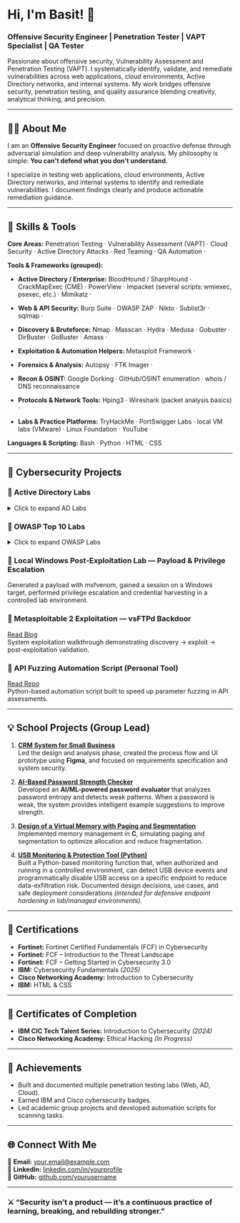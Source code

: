 # Hi, I'm Basit! 👋
### Offensive Security Engineer | Penetration Tester | VAPT Specialist | QA Tester

Passionate about offensive security, Vulnerability Assessment and Penetration Testing (VAPT). I systematically identify, validate, and remediate vulnerabilities across web applications, cloud environments, Active Directory networks, and internal systems. My work bridges offensive security, penetration testing, and quality assurance blending creativity, analytical thinking, and precision.

---

## 👨‍💻 About Me
I am an **Offensive Security Engineer** focused on proactive defense through adversarial simulation and deep vulnerability analysis. My philosophy is simple: **You can't defend what you don't understand.**

I specialize in testing web applications, cloud environments, Active Directory networks, and internal systems to identify and remediate vulnerabilities. I document findings clearly and produce actionable remediation guidance.

---

## 🧠 Skills & Tools
**Core Areas:** Penetration Testing · Vulnerability Assessment (VAPT) · Cloud Security · Active Directory Attacks · Red Teaming · QA Automation · 

**Tools & Frameworks (grouped):**

- **Active Directory / Enterprise:** BloodHound / SharpHound · CrackMapExec (CME) · PowerView · Impacket (several scripts: wmiexec, psexec, etc.) · Mimikatz · 

- **Web & API Security:** Burp Suite · OWASP ZAP · Nikto · Sublist3r · sqlmap · 

- **Discovery & Bruteforce:** Nmap · Masscan · Hydra · Medusa · Gobuster · DirBuster · GoBuster · Amass · 

- **Exploitation & Automation Helpers:** Metasploit Framework · 

- **Forensics & Analysis:** Autopsy · FTK Imager ·
  
- **Recon & OSINT:** Google Dorking · GitHub/OSINT enumeration · whois / DNS reconnaissance

- **Protocols & Network Tools:** Hping3 · Wireshark (packet analysis basics) · 

- **Labs & Practice Platforms:** TryHackMe · PortSwigger Labs · local VM labs (VMware) · Linux Foundation · YouTube ·

**Languages & Scripting:** Bash · Python · HTML · CSS

---

## 🧩 Cybersecurity Projects

### 🔹 Active Directory Labs
<details>
<summary>Click to expand AD Labs</summary>

1. **[SMB Relay Attack in AD Lab (Step-by-Step)](https://baskapella.blogspot.com/2025/10/smb-relay-attack-in-ad-lab-step-by-step.html)**  
   Examines SMB relay techniques in an AD environment, observable artifacts, and defenses to prevent relay-based authentication abuse.

2. **[IPv6 Attacks and LDAPS Relay (MITM6 + NTLMRelayX)](https://baskapella.blogspot.com/2025/10/ipv6-attacks-and-ldaps-relay-mitm6.html)**  
   Analyses IPv6-based relay methods and their effect on AD authentication, plus detection tips and mitigation strategies.

3. **[Active Directory Enumeration After Gaining Shell Access via WMIexec (Step-by-Step)](https://baskapella.blogspot.com/2025/10/active-directory-enumeration-after.html)**  
   Post-compromise enumeration checklist and BloodHound-driven mapping to highlight likely attack paths and weak configurations.

4. **[Active Directory Post-Compromise Lab – Using CrackMapExec, Hash Dumping, and Pass-the-Hash Authentication](https://baskapella.blogspot.com/2025/10/active-directory-post-compromise-lab.html)**  
   Lab walkthrough assessing credential exposure, lateral-movement indicators, and practical remediation recommendations.

5. **[Post-Exploitation: Token Impersonation Lab Report](https://baskapella.blogspot.com/2025/10/post-exploitation-token-impersonation.html)**  
   Analysis of token impersonation techniques, artifacts to monitor, and controls to reduce impersonation risk.

6. **[Kerberoasting Attack - Post exploitation attack](https://baskapella.blogspot.com/2025/10/kerberoasting-attack-post-exploitation.html)**  
   Explains the Kerberoasting threat model, common artifacts, detection opportunities, and hardening steps for service accounts.


</details>

### 🔹 OWASP Top 10 Labs
<details>
<summary>Click to expand OWASP Labs</summary>

1. **[Exploring A01: Broken Access Control – GraphQL Introspection Misconfiguration](https://baskapella.blogspot.com/2025/10/exploring-a01-broken-access-control.html))**  
   Discovered administrative users through GraphQL introspection and privilege abuse.

2. **[Exploring A01: Broken Access Control – Insecure Direct Object References (IDOR) Vulnerability](https://your-blog-link-or-repo.com](https://baskapella.blogspot.com/2025/10/insecure-direct-object-references-idor.html))**  
   Demonstrated blind and error-based SQLi with remediation steps.

3. **[XSS Lab](https://your-blog-link-or-repo.com)**  
   Reproduced DOM and reflected XSS vulnerabilities with mitigation.

4. **[Broken Authentication — Session Fixation](https://your-blog-link-or-repo.com)**  
   Demonstrated credential stuffing and session management weaknesses.

5. **[Insufficient Logging & Monitoring — Detection Playbook](https://your-blog-link-or-repo.com)**  
   Detection and alerting improvements for common web application attack patterns.

</details>

### 🔹 Local Windows Post‑Exploitation Lab — Payload & Privilege Escalation  
Generated a payload with msfvenom, gained a session on a Windows target, performed privilege escalation and credential harvesting in a controlled lab environment.

### 🔹 Metasploitable 2 Exploitation — vsFTPd Backdoor
[Read Blog](https://your-blog-link-or-repo.com)  
System exploitation walkthrough demonstrating discovery → exploit → post-exploitation validation.

### 🔹 API Fuzzing Automation Script (Personal Tool)
[Read Repo](https://your-repo-or-gist.com)  
Python-based automation script built to speed up parameter fuzzing in API assessments.

---

## 💡 School Projects (Group Lead)

1. **[CRM System for Small Business]()**  
   Led the design and analysis phase, created the process flow and UI prototype using **Figma**, and focused on requirements specification and system security.

2. **[AI-Based Password Strength Checker]()**  
   Developed an **AI/ML-powered password evaluator** that analyzes password entropy and detects weak patterns. When a password is weak, the system provides intelligent example suggestions to improve strength.

3. **[Design of a Virtual Memory with Paging and Segmentation]()**  
   Implemented memory management in **C**, simulating paging and segmentation to optimize allocation and reduce fragmentation.

4. **[USB Monitoring & Protection Tool (Python)]()**  
   Built a Python-based monitoring function that, when authorized and running in a controlled environment, can detect USB device events and programmatically disable USB access on a specific endpoint to reduce data-exfiltration risk. Documented design decisions, use cases, and safe deployment considerations *(intended for defensive endpoint hardening in lab/managed environments).*
---

## 🏅 Certifications  
- **Fortinet:** Fortinet Certified Fundamentals (FCF) in Cybersecurity  
- **Fortinet:** FCF – Introduction to the Threat Landscape  
- **Fortinet:** FCF – Getting Started in Cybersecurity 3.0  
- **IBM:** Cybersecurity Fundamentals *(2025)*  
- **Cisco Networking Academy:** Introduction to Cybersecurity  
- **IBM:** HTML & CSS  

---

## 📜 Certificates of Completion  
- **IBM CIC Tech Talent Series:** Introduction to Cybersecurity *(2024)*  
- **Cisco Networking Academy:** Ethical Hacking *(In Progress)*  

---

## 🚀 Achievements
- Built and documented multiple penetration testing labs (Web, AD, Cloud).  
- Earned IBM and Cisco cybersecurity badges.  
- Led academic group projects and developed automation scripts for scanning tasks.

---

## 🌐 Connect With Me
📧 **Email:** your.email@example.com  
💼 **LinkedIn:** [linkedin.com/in/yourprofile](https://linkedin.com/in/yourprofile)  
🧠 **GitHub:** [github.com/yourusername](https://github.com/yourusername)

---

### ⚔️ “Security isn’t a product — it’s a continuous practice of learning, breaking, and rebuilding stronger.”
